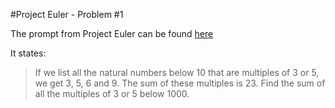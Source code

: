 #Project Euler - Problem #1

The prompt from Project Euler can be found [here](https://projecteuler.net/problem=1)

It states:

>If we list all the natural numbers below 10 that are multiples of 3 or 5, we get 3, 5, 6 and 9. The sum of these multiples is 23.
>Find the sum of all the multiples of 3 or 5 below 1000.

